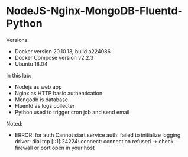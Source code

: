 # NodeJS-Nginx-MongoDB-Fluentd-Python

Versions:
- Docker version 20.10.13, build a224086
- Docker Compose version v2.2.3
- Ubuntu 18.04


In this lab:
- Nodejs as web app
- Nginx as HTTP basic authentication
- Mongodb is database
- Fluentd as logs collecter
- Python used to trigger cron job and send email


Noted:
- ERROR: for auth Cannot start service auth: failed to initialize logging driver: dial tcp [::1]:24224: connect: connection refused
-> check firewall or port open in your host
